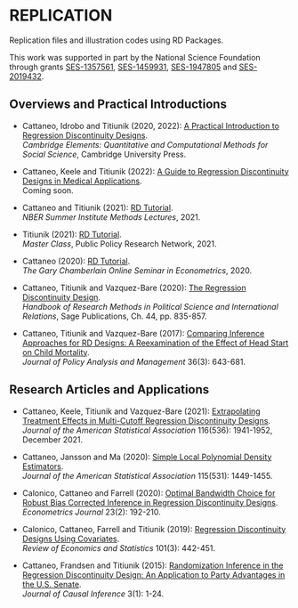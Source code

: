 # REPLICATION

Replication files and illustration codes using RD Packages.

This work was supported in part by the National Science Foundation through grants [SES-1357561](https://www.nsf.gov/awardsearch/showAward?AWD_ID=1357561), [SES-1459931](https://www.nsf.gov/awardsearch/showAward?AWD_ID=1459931), [SES-1947805](https://www.nsf.gov/awardsearch/showAward?AWD_ID=1947805) and [SES-2019432](https://www.nsf.gov/awardsearch/showAward?AWD_ID=2019432).

## Overviews and Practical Introductions

- Cattaneo, Idrobo and Titiunik (2020, 2022): [A Practical Introduction to Regression Discontinuity Designs](https://github.com/rdpackages-replication/CIT_2019_CUP).<br>
_Cambridge Elements: Quantitative and Computational Methods for Social Science_, Cambridge University Press.

- Cattaneo, Keele and Titiunik (2022): [A Guide to Regression Discontinuity Designs in Medical Applications](https://github.com/rdpackages-replication/CKT_2022_wp).<br>
Coming soon.

- Cattaneo and Titiunik (2021): [RD Tutorial](https://github.com/rdpackages-replication/CT_2021_NBER).<br>
_NBER Summer Institute Methods Lectures_, 2021.

- Titiunik (2021): [RD Tutorial](https://github.com/rdpackages-replication/T_2021_PPRN).<br>
_Master Class_, Public Policy Research Network, 2021.

- Cattaneo (2020): [RD Tutorial](https://github.com/rdpackages-replication/C_2020_Chamberlain).<br>
_The Gary Chamberlain Online Seminar in Econometrics_, 2020.

- Cattaneo, Titiunik and Vazquez-Bare (2020): [The Regression Discontinuity Design](https://github.com/rdpackages-replication/CTV_2020_Sage).<br>
_Handbook of Research Methods in Political Science and International Relations_, Sage Publications, Ch. 44, pp. 835-857.

- Cattaneo, Titiunik and Vazquez-Bare (2017): [Comparing Inference Approaches for RD Designs: A Reexamination of the Effect of Head Start on Child Mortality](https://github.com/rdpackages-replication/CTV_2017_JPAM).<br>
_Journal of Policy Analysis and Management_ 36(3): 643-681.

## Research Articles and Applications

- Cattaneo, Keele, Titiunik and Vazquez-Bare (2021): [Extrapolating Treatment Effects in Multi-Cutoff Regression Discontinuity Designs](https://github.com/rdpackages-replication/CKTV_2021_JASA).<br>
_Journal of the American Statistical Association_ 116(536): 1941-1952, December 2021.

- Cattaneo, Jansson and Ma (2020): [Simple Local Polynomial Density Estimators](https://github.com/rdpackages-replication/CJM_2020_JASA).<br>
_Journal of the American Statistical Association_ 115(531): 1449-1455.

- Calonico, Cattaneo and Farrell (2020): [Optimal Bandwidth Choice for Robust Bias Corrected Inference in Regression Discontinuity Designs](https://github.com/rdpackages-replication/CCF_2020_ECTJ).<br>
_Econometrics Journal_ 23(2): 192-210.

- Calonico, Cattaneo, Farrell and Titiunik (2019): [Regression Discontinuity Designs Using Covariates](https://github.com/rdpackages-replication/CCFT_2019_RESTAT).<br>
_Review of Economics and Statistics_ 101(3): 442-451.

- Cattaneo, Frandsen and Titiunik (2015): [Randomization Inference in the Regression Discontinuity Design: An Application to Party Advantages in the U.S. Senate](https://github.com/rdpackages-replication/CFT_2015_JCI).<br>
_Journal of Causal Inference_ 3(1): 1-24.

<br><br>

